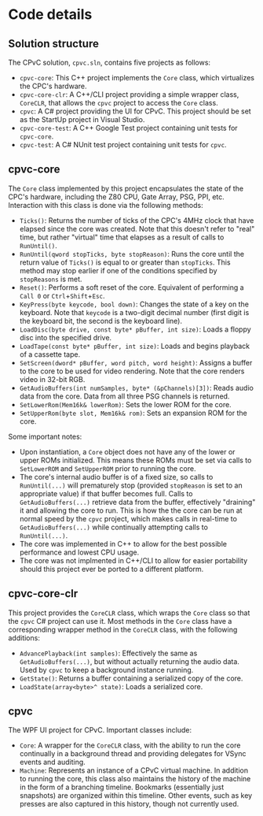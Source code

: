 # Code details

## Solution structure

The CPvC solution, `cpvc.sln`, contains five projects as follows:

* `cpvc-core`: This C++ project implements the `Core` class, which virtualizes the CPC's hardware.
* `cpvc-core-clr`: A C++/CLI project providing a simple wrapper class, `CoreCLR`, that allows the `cpvc` project to access the `Core` class.
* `cpvc`: A C# project providing the UI for CPvC. This project should be set as the StartUp project in Visual Studio.
* `cpvc-core-test`: A C++ Google Test project containing unit tests for `cpvc-core`.
* `cpvc-test`: A C# NUnit test project containing unit tests for `cpvc`.

## cpvc-core

The `Core` class implemented by this project encapsulates the state of the CPC's hardware, including the Z80 CPU, Gate Array, PSG, PPI, etc. Interaction with this class is done via the following methods:

* `Ticks()`: Returns the number of ticks of the CPC's 4MHz clock that have elapsed since the core was created. Note that this doesn't refer to "real" time, but rather "virtual" time that elapses as a result of calls to `RunUntil()`.
* `RunUntil(qword stopTicks, byte stopReason)`: Runs the core until the return value of `Ticks()` is equal to or greater than `stopTicks`. This method may stop earlier if one of the conditions specified by `stopReasons` is met.
* `Reset()`: Performs a soft reset of the core. Equivalent of performing a `Call 0` or `Ctrl`+`Shift`+`Esc`.
* `KeyPress(byte keycode, bool down)`: Changes the state of a key on the keyboard. Note that `keycode` is a two-digit decimal number (first digit is the keyboard bit, the second is the keyboard line).
* `LoadDisc(byte drive, const byte* pBuffer, int size)`: Loads a floppy disc into the specified drive.
* `LoadTape(const byte* pBuffer, int size)`: Loads and begins playback of a cassette tape.
* `SetScreen(dword* pBuffer, word pitch, word height)`: Assigns a buffer to the core to be used for video rendering. Note that the core renders video in 32-bit RGB.
* `GetAudioBuffers(int numSamples, byte* (&pChannels)[3])`: Reads audio data from the core. Data from all three PSG channels is returned.
* `SetLowerRom(Mem16k& lowerRom)`: Sets the lower ROM for the core.
* `SetUpperRom(byte slot, Mem16k& rom)`: Sets an expansion ROM for the core.

Some important notes:

* Upon instantiation, a `Core` object does not have any of the lower or upper ROMs initialized. This means these ROMs must be set via calls to `SetLowerROM` and `SetUpperROM` prior to running the core.
* The core's internal audio buffer is of a fixed size, so calls to `RunUntil(...)` will prematurely stop (provided `stopReason` is set to an appropriate value) if that buffer becomes full. Calls to `GetAudioBuffers(...)` retrieve data from the buffer, effectively "draining" it and allowing the core to run. This is how the the core can be run at normal speed by the `cpvc` project, which makes calls in real-time to `GetAudioBuffers(...)` while continually attempting calls to `RunUntil(...)`.
* The core was implemented in C++ to allow for the best possible performance and lowest CPU usage.
* The core was not implmented in C++/CLI to allow for easier portability should this project ever be ported to a different platform.

## cpvc-core-clr

This project provides the `CoreCLR` class, which wraps the `Core` class so that the `cpvc` C# project can use it. Most methods in the `Core` class have a corresponding wrapper method in the `CoreCLR` class, with the following additions:

* `AdvancePlayback(int samples)`: Effectively the same as `GetAudioBuffers(...)`, but without actually returning the audio data. Used by `cpvc` to keep a background instance running.
* `GetState()`: Returns a buffer containing a serialized copy of the core.
* `LoadState(array<byte>^ state)`: Loads a serialized core.

## cpvc

The WPF UI project for CPvC. Important classes include:

* `Core`: A wrapper for the `CoreCLR` class, with the ability to run the core continually in a background thread and providing delegates for VSync events and auditing.
* `Machine`: Represents an instance of a CPvC virtual machine. In addition to running the core, this class also maintains the history of the machine in the form of a branching timeline. Bookmarks (essentially just snapshots) are organized within this timeline. Other events, such as key presses are also captured in this history, though not currently used.
